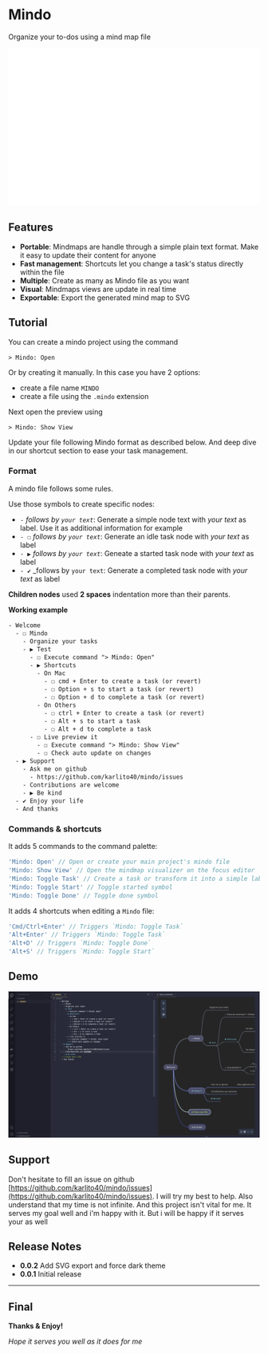 # Mindo

Organize your to-dos using a mind map file

![Preview](./assets/demo.gif)

## Features

- **Portable**: Mindmaps are handle through a simple plain text format. Make it easy to update their content for anyone
- **Fast management**: Shortcuts let you change a task's status directly within the file 
- **Multiple**:  Create as many as Mindo file as you want
- **Visual**: Mindmaps views are update in real time
- **Exportable**: Export the generated mind map to SVG

## Tutorial

You can create a mindo project using the command
```
> Mindo: Open
```
Or by creating it manually. In this case you have 2 options:
- create a file name `MINDO`
- create a file using the `.mindo` extension

Next open the preview using
```
> Mindo: Show View
```

Update your file following Mindo format as described below. 
And deep dive in our shortcut section to ease your task management.

### Format 

A mindo file follows some rules.

Use those symbols to create specific nodes:
- `-` _follows by `your text`_: Generate a simple node text with _your text_ as label. Use it as additional information for example
- `- ☐` _follows by `your text`_: Generate an idle task node with _your text_ as label
- `- ▶` _follows by `your text`_: Geneate a started task node with _your text_ as label
- `- ✔` _follows by `your text`: Generate a completed task node with _your text_ as label

**Children nodes** used **2 spaces** indentation more than their parents.

**Working example**
```
- Welcome
  - ☐ Mindo
    - Organize your tasks
    - ▶ Test
      - ☐ Execute command "> Mindo: Open"
      - ▶ Shortcuts
        - On Mac
          - ☐ cmd + Enter to create a task (or revert)
          - ☐ Option + s to start a task (or revert)
          - ☐ Option + d to complete a task (or revert)
        - On Others
          - ☐ ctrl + Enter to create a task (or revert)
          - ☐ Alt + s to start a task
          - ☐ Alt + d to complete a task
      - ☐ Live preview it
        - ☐ Execute command "> Mindo: Show View"
        - ☐ Check auto update on changes
  - ▶ Support
    - Ask me on github
      - https://github.com/karlito40/mindo/issues
    - Contributions are welcome
    - ▶ Be kind
  - ✔ Enjoy your life
  - And thanks
```

### Commands & shortcuts

It adds 5 commands to the command palette:

```js
'Mindo: Open' // Open or create your main project's mindo file
'Mindo: Show View' // Open the mindmap visualizer on the focus editor
'Mindo: Toggle Task' // Create a task or transform it into a simple label
'Mindo: Toggle Start' // Toggle started symbol
'Mindo: Toggle Done' // Toggle done symbol
```

It adds 4 shortcuts when editing a `Mindo` file:

```js
'Cmd/Ctrl+Enter' // Triggers `Mindo: Toggle Task`
'Alt+Enter' // Triggers `Mindo: Toggle Task`
'Alt+D' // Triggers `Mindo: Toggle Done`
'Alt+S' // Triggers `Mindo: Toggle Start`
```

## Demo

![Screenshot](./assets/screenshot.png)

## Support

Don't hesitate to fill an issue on github [https://github.com/karlito40/mindo/issues](https://github.com/karlito40/mindo/issues). I will try my best to help. Also understand that my time is not infinite. And this project isn't vital for me. It serves my goal well and i'm happy with it. But i will be happy if it serves your as well

## Release Notes

- **0.0.2** Add SVG export and force dark theme
- **0.0.1** Initial release 

---

## Final

**Thanks & Enjoy!**

_Hope it serves you well as it does for me_